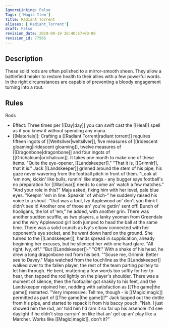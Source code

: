 ```yaml
---
IgnoreLinking: False
Tags: ['Magic-Item']
Title: Radiant Torrent
aliases: ['Radiant_Torrent']
draft: False
revision_date: 2019-09-19 20:40:57+00:00
revision_id: 77566
---
```


## Description
These solid rods are often polished to a mirror-smooth sheen. They allow a battlefield healer to restore health to their allies with a few powerful words. In the right circumstances are capable of preventing a bloody engagement turning into a rout.
## Rules
Rods
* Effect: Three times per [[Day|day]] you can swift cast the [[Heal]] spell as if you knew it without spending any mana.
* [[Materials]]: Crafting a [[Radiant Torrent|radiant torrent]] requires fifteen ingots of [[Weltsilver|weltsilver]], five measures of [[Iridescent gloaming|iridescent gloaming]], twelve measures of [[Dragonbone|dragonbone]] and four ingots of [[Orichalcum|orichalcum]]. It takes one month to make one of these items.
"Quite the eye-opener, [[Landskeeper]]."
"That it is, [[Grimnir]], that it is." Jack [[Landskeeper]] grinned around the stem of his pipe, his gaze never wavering from the football pitch in front of them. "Look at 'em now, kickin' like bulls, runnin' like stags - any bugger says football's no preparation for [[War|war]] needs to come an' watch a few matches."
"And your role in this?" Maja asked, fixing him with her level, pale blue eyes.
"Keepin' 'em in line. Speakin' of which-" he suddenly raised his voice to a shout -"that was a foul, Ivy Applewood an' don't you think I didn't see it! Another one of those an' you're gettin' sent off! Bunch of hooligans, the lot of 'em," he added, with another grin. 
There was another sudden scuffle, as two players, a lanky yeoman from Greendale and the wiry Applewood girl both jumped to head the ball at the same time. There was a solid crunch as Ivy's elbow connected with her opponent's eye socket, and he went down hard on the ground. She turned to the [[Landskeeper]], hands spread in supplication, already beginning her excuses, but he silenced her with one hard glare. "All right, Ivy, off."
"But [[Landskeeper]]-"
"Off." With a shake of his head, he drew a long dragonbone rod from his belt. "'Scuse me, Grimnir. Better see to Davey."
Maja watched from the touchline as the [[Landskeeper]] walked over to the fallen player, the rest of the team parting politely to let him through. He bent, muttering a few words too softly for her to hear, then tapped the rod lightly on the player's shoulder. There was a moment of silence, then the footballer got shakily to his feet, and the Landskeeper rejoined her, nodding with satisfaction as [[The game|the game]] restarted.
"Very impressive. Tell me, though - is [[Magic|magic]] permitted as part of [[The game|the game]]?"
Jack tapped out the dottle from his pipe, and started to repack it from his baccy pouch. "Nah. I just showed him the rod, an' told him I'd ram it so far up his arsehole it'd see daylight if he didn't stop carryin' on like that an' get up an' play like a Marcher.  Works like [[Magic|magic]], don't it?"